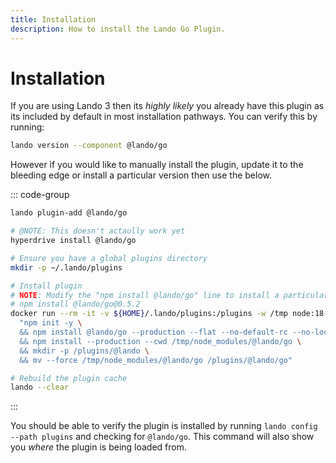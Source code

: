 ```yaml
---
title: Installation
description: How to install the Lando Go Plugin.
---
```


# Installation

If you are using Lando 3 then its *highly likely* you already have this plugin as its included by default in most installation pathways. You can verify this by running:

```sh
lando version --component @lando/go
```

However if you would like to manually install the plugin, update it to the bleeding edge or install a particular version then use the below.

::: code-group
```sh [lando 3.21+]
lando plugin-add @lando/go
```

```sh [hyperdrive]
# @NOTE: This doesn't actaully work yet
hyperdrive install @lando/go
```

```sh [docker]
# Ensure you have a global plugins directory
mkdir -p ~/.lando/plugins

# Install plugin
# NOTE: Modify the "npm install @lando/go" line to install a particular version eg
# npm install @lando/go@0.5.2
docker run --rm -it -v ${HOME}/.lando/plugins:/plugins -w /tmp node:18-alpine sh -c \
  "npm init -y \
  && npm install @lando/go --production --flat --no-default-rc --no-lockfile --link-duplicates \
  && npm install --production --cwd /tmp/node_modules/@lando/go \
  && mkdir -p /plugins/@lando \
  && mv --force /tmp/node_modules/@lando/go /plugins/@lando/go"

# Rebuild the plugin cache
lando --clear
```
:::

You should be able to verify the plugin is installed by running `lando config --path plugins` and checking for `@lando/go`. This command will also show you _where_ the plugin is being loaded from.
